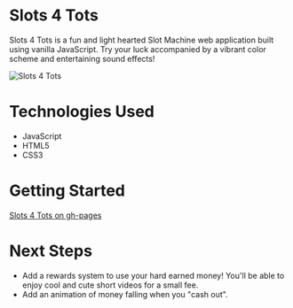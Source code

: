 # Slots 4 Tots
Slots 4 Tots is a fun and light hearted Slot Machine web application built using vanilla JavaScript. Try your luck accompanied by a vibrant color scheme and entertaining sound effects!

![Slots 4 Tots](https://i.imgur.com/404V2L5.png)

# Technologies Used
* JavaScript
* HTML5
* CSS3

# Getting Started
[Slots 4 Tots on gh-pages](https://mhsjarif.github.io/project1/)

# Next Steps
* Add a rewards system to use your hard earned money! You'll be able to enjoy cool and cute short videos for a small fee.
* Add an animation of money falling when you "cash out".